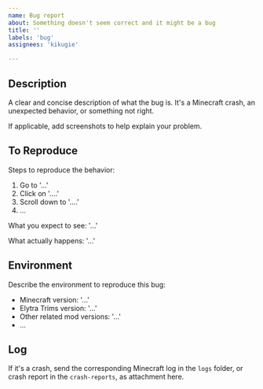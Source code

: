 ```yaml
---
name: Bug report
about: Something doesn't seem correct and it might be a bug
title: ''
labels: 'bug'
assignees: 'kikugie'

---
```


## Description

A clear and concise description of what the bug is. It's a Minecraft crash, an unexpected behavior, or something not right.

If applicable, add screenshots to help explain your problem.

## To Reproduce

Steps to reproduce the behavior:

1. Go to '...'
2. Click on '....'
3. Scroll down to '....'
4. ...

What you expect to see: '...'

What actually happens: '...'

## Environment

Describe the environment to reproduce this bug:

- Minecraft version: '...'
- Elytra Trims version: '...'
- Other related mod versions: '...'
- ...

## Log

If it's a crash, send the corresponding Minecraft log in the `logs` folder, or crash report in the `crash-reports`, as attachment here.
